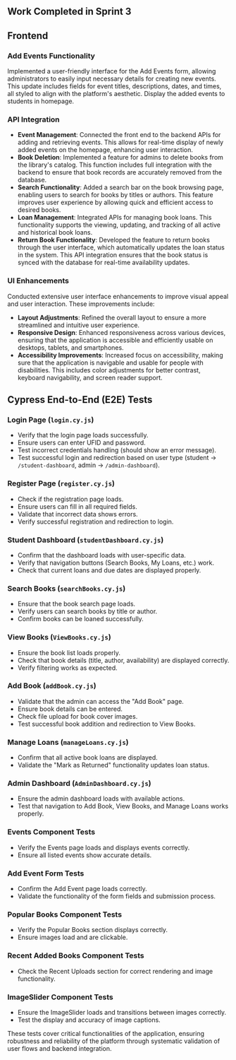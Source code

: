 ## Work Completed in Sprint 3

## Frontend

### Add Events Functionality
Implemented a user-friendly interface for the Add Events form, allowing administrators to easily input necessary details for creating new events. This update includes fields for event titles, descriptions, dates, and times, all styled to align with the platform's aesthetic. Display the added events to students in homepage.

### API Integration
- **Event Management**: Connected the front end to the backend APIs for adding and retrieving events. This allows for real-time display of newly added events on the homepage, enhancing user interaction.
- **Book Deletion**: Implemented a feature for admins to delete books from the library's catalog. This function includes full integration with the backend to ensure that book records are accurately removed from the database.
- **Search Functionality**: Added a search bar on the book browsing page, enabling users to search for books by titles or authors. This feature improves user experience by allowing quick and efficient access to desired books.
- **Loan Management**: Integrated APIs for managing book loans. This functionality supports the viewing, updating, and tracking of all active and historical book loans.
- **Return Book Functionality**: Developed the feature to return books through the user interface, which automatically updates the loan status in the system. This API integration ensures that the book status is synced with the database for real-time availability updates.

### UI Enhancements
Conducted extensive user interface enhancements to improve visual appeal and user interaction. These improvements include:
- **Layout Adjustments**: Refined the overall layout to ensure a more streamlined and intuitive user experience.
- **Responsive Design**: Enhanced responsiveness across various devices, ensuring that the application is accessible and efficiently usable on desktops, tablets, and smartphones.
- **Accessibility Improvements**: Increased focus on accessibility, making sure that the application is navigable and usable for people with disabilities. This includes color adjustments for better contrast, keyboard navigability, and screen reader support.

## Cypress End-to-End (E2E) Tests

### Login Page (`login.cy.js`)
- Verify that the login page loads successfully.
- Ensure users can enter UFID and password.
- Test incorrect credentials handling (should show an error message).
- Test successful login and redirection based on user type (student → `/student-dashboard`, admin → `/admin-dashboard`).

### Register Page (`register.cy.js`)
- Check if the registration page loads.
- Ensure users can fill in all required fields.
- Validate that incorrect data shows errors.
- Verify successful registration and redirection to login.

### Student Dashboard (`studentDashboard.cy.js`)
- Confirm that the dashboard loads with user-specific data.
- Verify that navigation buttons (Search Books, My Loans, etc.) work.
- Check that current loans and due dates are displayed properly.

### Search Books (`searchBooks.cy.js`)
- Ensure that the book search page loads.
- Verify users can search books by title or author.
- Confirm books can be loaned successfully.

### View Books (`ViewBooks.cy.js`)
- Ensure the book list loads properly.
- Check that book details (title, author, availability) are displayed correctly.
- Verify filtering works as expected.

### Add Book (`addBook.cy.js`)
- Validate that the admin can access the "Add Book" page.
- Ensure book details can be entered.
- Check file upload for book cover images.
- Test successful book addition and redirection to View Books.

### Manage Loans (`manageLoans.cy.js`)
- Confirm that all active book loans are displayed.
- Validate the "Mark as Returned" functionality updates loan status.

### Admin Dashboard (`AdminDashboard.cy.js`)
- Ensure the admin dashboard loads with available actions.
- Test that navigation to Add Book, View Books, and Manage Loans works properly.

### Events Component Tests
- Verify the Events page loads and displays events correctly.
- Ensure all listed events show accurate details.

### Add Event Form Tests
- Confirm the Add Event page loads correctly.
- Validate the functionality of the form fields and submission process.

### Popular Books Component Tests
- Verify the Popular Books section displays correctly.
- Ensure images load and are clickable.

### Recent Added Books Component Tests
- Check the Recent Uploads section for correct rendering and image functionality.

### ImageSlider Component Tests
- Ensure the ImageSlider loads and transitions between images correctly.
- Test the display and accuracy of image captions.

These tests cover critical functionalities of the application, ensuring robustness and reliability of the platform through systematic validation of user flows and backend integration.
